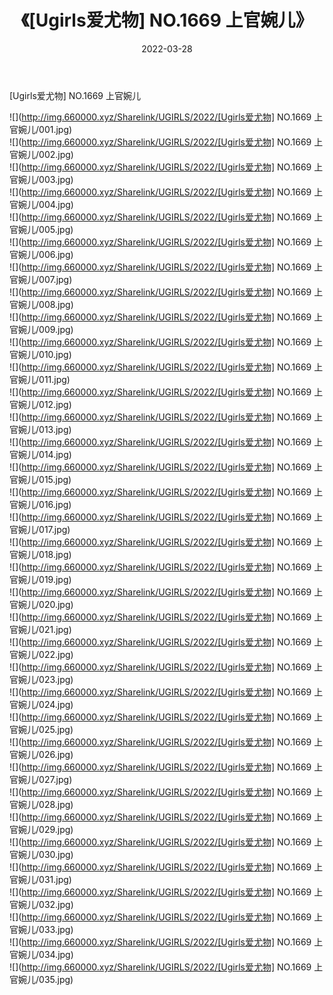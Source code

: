 ﻿---
layout: post
title:  《[Ugirls爱尤物] NO.1669 上官婉儿》
date:   2022-03-28
img: http://img.660000.xyz/Sharelink/UGIRLS/2022/[Ugirls爱尤物] NO.1669 上官婉儿/000.jpg
categories: [美女, 清纯, 唯美]
---

[Ugirls爱尤物] NO.1669 上官婉儿

 ![](http://img.660000.xyz/Sharelink/UGIRLS/2022/[Ugirls爱尤物] NO.1669 上官婉儿/001.jpg) <br>![](http://img.660000.xyz/Sharelink/UGIRLS/2022/[Ugirls爱尤物] NO.1669 上官婉儿/002.jpg) <br>![](http://img.660000.xyz/Sharelink/UGIRLS/2022/[Ugirls爱尤物] NO.1669 上官婉儿/003.jpg) <br>![](http://img.660000.xyz/Sharelink/UGIRLS/2022/[Ugirls爱尤物] NO.1669 上官婉儿/004.jpg) <br>![](http://img.660000.xyz/Sharelink/UGIRLS/2022/[Ugirls爱尤物] NO.1669 上官婉儿/005.jpg) <br>![](http://img.660000.xyz/Sharelink/UGIRLS/2022/[Ugirls爱尤物] NO.1669 上官婉儿/006.jpg) <br>![](http://img.660000.xyz/Sharelink/UGIRLS/2022/[Ugirls爱尤物] NO.1669 上官婉儿/007.jpg) <br>![](http://img.660000.xyz/Sharelink/UGIRLS/2022/[Ugirls爱尤物] NO.1669 上官婉儿/008.jpg) <br>![](http://img.660000.xyz/Sharelink/UGIRLS/2022/[Ugirls爱尤物] NO.1669 上官婉儿/009.jpg) <br>![](http://img.660000.xyz/Sharelink/UGIRLS/2022/[Ugirls爱尤物] NO.1669 上官婉儿/010.jpg) <br>![](http://img.660000.xyz/Sharelink/UGIRLS/2022/[Ugirls爱尤物] NO.1669 上官婉儿/011.jpg) <br>![](http://img.660000.xyz/Sharelink/UGIRLS/2022/[Ugirls爱尤物] NO.1669 上官婉儿/012.jpg) <br>![](http://img.660000.xyz/Sharelink/UGIRLS/2022/[Ugirls爱尤物] NO.1669 上官婉儿/013.jpg) <br>![](http://img.660000.xyz/Sharelink/UGIRLS/2022/[Ugirls爱尤物] NO.1669 上官婉儿/014.jpg) <br>![](http://img.660000.xyz/Sharelink/UGIRLS/2022/[Ugirls爱尤物] NO.1669 上官婉儿/015.jpg) <br>![](http://img.660000.xyz/Sharelink/UGIRLS/2022/[Ugirls爱尤物] NO.1669 上官婉儿/016.jpg) <br>![](http://img.660000.xyz/Sharelink/UGIRLS/2022/[Ugirls爱尤物] NO.1669 上官婉儿/017.jpg) <br>![](http://img.660000.xyz/Sharelink/UGIRLS/2022/[Ugirls爱尤物] NO.1669 上官婉儿/018.jpg) <br>![](http://img.660000.xyz/Sharelink/UGIRLS/2022/[Ugirls爱尤物] NO.1669 上官婉儿/019.jpg) <br>![](http://img.660000.xyz/Sharelink/UGIRLS/2022/[Ugirls爱尤物] NO.1669 上官婉儿/020.jpg) <br>![](http://img.660000.xyz/Sharelink/UGIRLS/2022/[Ugirls爱尤物] NO.1669 上官婉儿/021.jpg) <br>![](http://img.660000.xyz/Sharelink/UGIRLS/2022/[Ugirls爱尤物] NO.1669 上官婉儿/022.jpg) <br>![](http://img.660000.xyz/Sharelink/UGIRLS/2022/[Ugirls爱尤物] NO.1669 上官婉儿/023.jpg) <br>![](http://img.660000.xyz/Sharelink/UGIRLS/2022/[Ugirls爱尤物] NO.1669 上官婉儿/024.jpg) <br>![](http://img.660000.xyz/Sharelink/UGIRLS/2022/[Ugirls爱尤物] NO.1669 上官婉儿/025.jpg) <br>![](http://img.660000.xyz/Sharelink/UGIRLS/2022/[Ugirls爱尤物] NO.1669 上官婉儿/026.jpg) <br>![](http://img.660000.xyz/Sharelink/UGIRLS/2022/[Ugirls爱尤物] NO.1669 上官婉儿/027.jpg) <br>![](http://img.660000.xyz/Sharelink/UGIRLS/2022/[Ugirls爱尤物] NO.1669 上官婉儿/028.jpg) <br>![](http://img.660000.xyz/Sharelink/UGIRLS/2022/[Ugirls爱尤物] NO.1669 上官婉儿/029.jpg) <br>![](http://img.660000.xyz/Sharelink/UGIRLS/2022/[Ugirls爱尤物] NO.1669 上官婉儿/030.jpg) <br>![](http://img.660000.xyz/Sharelink/UGIRLS/2022/[Ugirls爱尤物] NO.1669 上官婉儿/031.jpg) <br>![](http://img.660000.xyz/Sharelink/UGIRLS/2022/[Ugirls爱尤物] NO.1669 上官婉儿/032.jpg) <br>![](http://img.660000.xyz/Sharelink/UGIRLS/2022/[Ugirls爱尤物] NO.1669 上官婉儿/033.jpg) <br>![](http://img.660000.xyz/Sharelink/UGIRLS/2022/[Ugirls爱尤物] NO.1669 上官婉儿/034.jpg) <br>![](http://img.660000.xyz/Sharelink/UGIRLS/2022/[Ugirls爱尤物] NO.1669 上官婉儿/035.jpg) <br>
